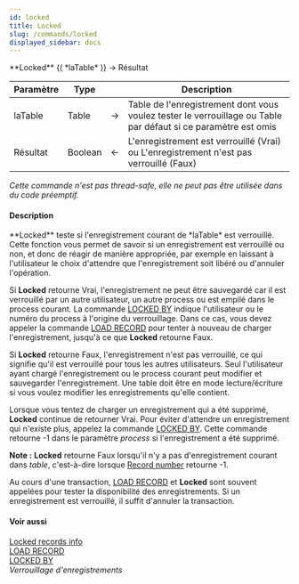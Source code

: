 ```yaml
---
id: locked
title: Locked
slug: /commands/locked
displayed_sidebar: docs
---
```


<!--REF #_command_.Locked.Syntax-->**Locked** {( *laTable* )} -> Résultat<!-- END REF-->
<!--REF #_command_.Locked.Params-->
| Paramètre | Type |  | Description |
| --- | --- | --- | --- |
| laTable | Table | &#8594;  | Table de l'enregistrement dont vous voulez tester le verrouillage ou Table par défaut si ce paramètre est omis |
| Résultat | Boolean | &#8592; | L'enregistrement est verrouillé (Vrai) ou L'enregistrement n'est pas verrouillé (Faux) |

<!-- END REF-->

*Cette commande n'est pas thread-safe, elle ne peut pas être utilisée dans du code préemptif.*


#### Description 

<!--REF #_command_.Locked.Summary-->**Locked** teste si l'enregistrement courant de *laTable* est verrouillé.<!-- END REF--> Cette fonction vous permet de savoir si un enregistrement est verrouillé ou non, et donc de réagir de manière appropriée, par exemple en laissant à l'utilisateur le choix d'attendre que l'enregistrement soit libéré ou d'annuler l'opération.

Si **Locked** retourne Vrai, l'enregistrement ne peut être sauvegardé car il est verrouillé par un autre utilisateur, un autre process ou est empilé dans le process courant. La commande [LOCKED BY](locked-by.md) indique l'utilisateur ou le numéro du process à l'origine du verrouillage. Dans ce cas, vous devez appeler la commande [LOAD RECORD](load-record.md) pour tenter à nouveau de charger l'enregistrement, jusqu'à ce que **Locked** retourne Faux. 

Si **Locked** retourne Faux, l'enregistrement n'est pas verrouillé, ce qui signifie qu'il est verrouillé pour tous les autres utilisateurs. Seul l'utilisateur ayant chargé l'enregistrement ou le process courant peut modifier et sauvegarder l'enregistrement. Une table doit être en mode lecture/écriture si vous voulez modifier les enregistrements qu'elle contient.

Lorsque vous tentez de charger un enregistrement qui a été supprimé, **Locked** continue de retourner Vrai. Pour éviter d'attendre un enregistrement qui n'existe plus, appelez la commande [LOCKED BY](locked-by.md). Cette commande retourne -1 dans le paramètre *process* si l'enregistrement a été supprimé. 

**Note :** **Locked** retourne Faux lorsqu'il n'y a pas d'enregistrement courant dans *table*, c'est-à-dire lorsque [Record number](record-number.md) retourne -1.

Au cours d'une transaction, [LOAD RECORD](load-record.md) et **Locked** sont souvent appelées pour tester la disponibilité des enregistrements. Si un enregistrement est verrouillé, il suffit d'annuler la transaction.

#### Voir aussi 

[Locked records info](locked-records-info.md)  
[LOAD RECORD](load-record.md)  
[LOCKED BY](locked-by.md)  
*Verrouillage d'enregistrements*  